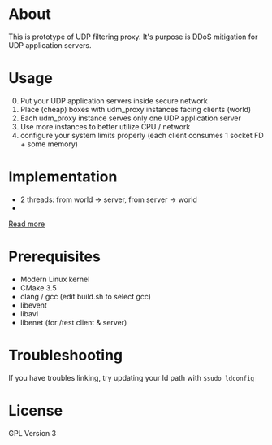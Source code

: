 # About
This is prototype of UDP filtering proxy.
It's purpose is DDoS mitigation for UDP application servers.

# Usage
0. Put your UDP application servers inside secure network
1. Place (cheap) boxes with udm_proxy instances facing clients (world)
2. Each udm_proxy instance serves only one UDP application server
3. Use more instances to better utilize CPU / network 
4. configure your system limits properly (each client consumes 1 socket FD + 
some memory)


# Implementation
* 2 threads: from world -> server, from server -> world
* 
[Read more](udm_proxy)

# Prerequisites
* Modern Linux kernel  
* CMake 3.5
* clang / gcc (edit build.sh to select gcc)
* libevent
* libavl
* libenet (for /test client & server)

# Troubleshooting
If you have troubles linking, try updating your ld path with ```$sudo ldconfig```

# License
GPL Version 3


